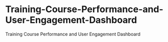 # Training-Course-Performance-and-User-Engagement-Dashboard
Training Course Performance and User Engagement Dashboard
